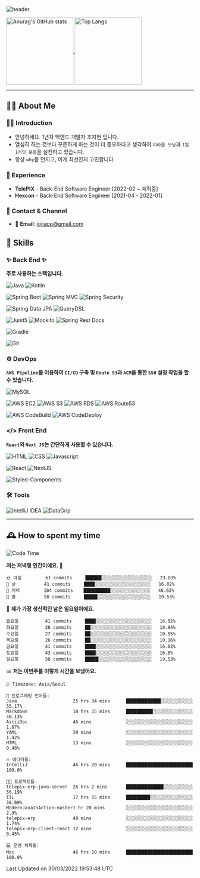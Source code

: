 ![header](https://capsule-render.vercel.app/api?type=transparent&fontColor=6b32af&height=200&text=Java%20Back-End%20Developer&fontSize=60)

<a href="https://github.com/jojiapp/TIL">
  <img height="180" align="center" src="https://github-readme-stats.vercel.app/api?username=jojiapp&show_icons=true&theme=midnight-purple&locale=kr" alt="Anurag's GitHub stats" />
</a>
  <a href="https://github.com/jojiapp/TIL">
  <img height="180" align="center" src="https://github-readme-stats.vercel.app/api/top-langs/?username=jojiapp&theme=midnight-purple&layout=compact&locale=kr" alt="Top Langs" />
</a>

---

## 💁‍♂️ About Me

### 🙇‍♂️ Introduction

- 안녕하세요. 1년차 백엔드 개발자 조지헌 입니다.
- 열심히 하는 것보다 꾸준하게 하는 것이 더 중요하다고 생각하여 `미라클 모닝`과 `1일 1커밋 운동`을 실천하고 있습니다.
- 항상 `why`를 던지고, 이게 최선인지 고민합니다.

### 💼 Experience

- **TelePIX** - Back-End Software Engineer [2022-02 ~ 재직중]
- **Hexcon** - Back-End Software Engineer [2021-04 - 2022-01]

### 🤝 Contact & Channel

- 📧 **Email**: jojiapp@gmail.com

## 🔨 Skills

### ✨ Back End ✨

**주로 사용하는 스택입니다.**

![Java](https://img.shields.io/badge/-Java-007396?logo=java&logoColor=white)
![Kotlin](https://img.shields.io/badge/-Kotlin-7F52FF?logo=kotlin&logoColor=white)

![Spring Boot](https://img.shields.io/badge/-Spring%20Boot-6DB33F?logo=spring%20boot&logoColor=white)
![Spring MVC](https://img.shields.io/badge/-Spring%20MVC-6DB33F)
![Spring Security](https://img.shields.io/badge/-Spring%20Security-6DB33F?logo=spring%20security&logoColor=white)

![Spring Data JPA](https://img.shields.io/badge/-Spring%20Data%20JPA-6DB33F?)
![QueryDSL](https://img.shields.io/badge/-QueryDSL-3E4348)

![Junit5](https://img.shields.io/badge/-Junit5-25A162?logo=junit5&logoColor=white)
![Mockito](https://img.shields.io/badge/-Mockito-25A162?)
![Spring Rest Docs](https://img.shields.io/badge/-Spring%20Rest%20Docs-6DB33F)

![Gradle](https://img.shields.io/badge/-Gradle-02303A?logo=gradle&logoColor=white)

![Git](https://img.shields.io/badge/-Git-F05032?logo=git&logoColor=white)

### ⚙️ DevOps

**`AWS Pipeline`를 이용하여 `CI/CD` 구축 및 `Route 53`과 `ACM`을 통한 `SSH` 설정 작업을 할 수 있습니다.**

![MySQL](https://img.shields.io/badge/-MySQL-4479A1?logo=mysql&logoColor=white)

![AWS EC2](https://img.shields.io/badge/-AWS%20EC2-FF9900)
![AWS S3](https://img.shields.io/badge/-AWS%20S3-569A31?logo=Amazon%20S3&logoColor=white)
![AWS RDS](https://img.shields.io/badge/-AWS%20RDS-4053D6)
![AWS Route53](https://img.shields.io/badge/-AWS%20Route53-FF9900)

![AWS CodeBuild](https://img.shields.io/badge/-AWS%20CoddBuild-6DB33F)
![AWS CodeDeploy](https://img.shields.io/badge/-AWS%20CoddDeploy-6DB33F?&)

### </> Front End

**`React`와 `Next JS`는 간단하게 사용할 수 있습니다.**

![HTML](https://img.shields.io/badge/-HTML-E34F26?logo=html5&logoColor=white)
![CSS](https://img.shields.io/badge/-CSS-1572B6?logo=css3&logoColor=white)
![Javascript](https://img.shields.io/badge/-Javascript-F7DF1E?logo=javascript&logoColor=white)

![React](https://img.shields.io/badge/-React-61DAFB?logo=react&logoColor=white)
![NextJS](https://img.shields.io/badge/-NextJS-000000?logo=next.js&logoColor=white)

![Styled-Components](https://img.shields.io/badge/Styled%20Components-DB7093?logo=styledComponents&logoColor=white)

### 🛠 Tools

![IntelliJ IDEA](https://img.shields.io/badge/-IntelliJ%20IDEA-FF0000?logo=intellij%20idea&logoColor=white)
![DataGrip](https://img.shields.io/badge/-DataGrip-512BD4?logo=datagrip&logoColor=white)

---

## 🕰 How to spent my time
<!--START_SECTION:waka-->
![Code Time](http://img.shields.io/badge/Code%20Time-56%20hrs%2015%20mins-blue)

**저는 저녁형 인간이에요. 🦉** 

```text
🌞 아침         61 commits     ██████░░░░░░░░░░░░░░░░░░░   23.83% 
🌆 낮　         41 commits     ████░░░░░░░░░░░░░░░░░░░░░   16.02% 
🌃 저녁         104 commits    ██████████░░░░░░░░░░░░░░░   40.62% 
🌙 밤　         50 commits     █████░░░░░░░░░░░░░░░░░░░░   19.53%

```
📅 **제가 가장 생산적인 날은 일요일이에요.** 

```text
월요일          41 commits     ████░░░░░░░░░░░░░░░░░░░░░   16.02% 
화요일          28 commits     ██░░░░░░░░░░░░░░░░░░░░░░░   10.94% 
수요일          27 commits     ██░░░░░░░░░░░░░░░░░░░░░░░   10.55% 
목요일          26 commits     ██░░░░░░░░░░░░░░░░░░░░░░░   10.16% 
금요일          41 commits     ████░░░░░░░░░░░░░░░░░░░░░   16.02% 
토요일          43 commits     ████░░░░░░░░░░░░░░░░░░░░░   16.8% 
일요일          50 commits     █████░░░░░░░░░░░░░░░░░░░░   19.53%

```


📊 **저는 이번주를 이렇게 시간을 보냈어요.** 

```text
⌚︎ Timezone: Asia/Seoul

💬 프로그래밍 언어들: 
Java                     25 hrs 34 mins      █████████████░░░░░░░░░░░░   55.17% 
Markdown                 18 hrs 35 mins      ██████████░░░░░░░░░░░░░░░   40.13% 
AsciiDoc                 46 mins             ░░░░░░░░░░░░░░░░░░░░░░░░░   1.67% 
YAML                     39 mins             ░░░░░░░░░░░░░░░░░░░░░░░░░   1.42% 
HTML                     13 mins             ░░░░░░░░░░░░░░░░░░░░░░░░░   0.48%

🔥 에디터들: 
IntelliJ                 46 hrs 20 mins      █████████████████████████   100.0%

🐱‍💻 프로젝트들: 
telepix-erp-java-server  26 hrs 2 mins       ██████████████░░░░░░░░░░░   56.19% 
TIL                      17 hrs 55 mins      █████████░░░░░░░░░░░░░░░░   38.69% 
ModernJavaInAction-master1 hr 20 mins        ░░░░░░░░░░░░░░░░░░░░░░░░░   2.9% 
telepix-erp              48 mins             ░░░░░░░░░░░░░░░░░░░░░░░░░   1.74% 
telepix-erp-client-react 12 mins             ░░░░░░░░░░░░░░░░░░░░░░░░░   0.45%

💻 운영 체제들: 
Mac                      46 hrs 20 mins      █████████████████████████   100.0%

```


 Last Updated on 30/03/2022 19:53:48 UTC
<!--END_SECTION:waka-->
